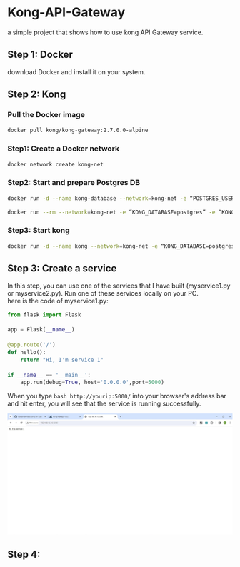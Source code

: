 # Kong-API-Gateway
 a simple project that shows how to use kong API Gateway service.
## Step 1: Docker
download Docker and install it on your system.
## Step 2: Kong

### Pull the Docker image  

```bash  
docker pull kong/kong-gateway:2.7.0.0-alpine
```  


### Step1: Create a Docker network

```bash
docker network create kong-net
```  

### Step2: Start and prepare Postgres DB

```bash  
docker run -d --name kong-database --network=kong-net -e “POSTGRES_USER=kong” -e “POSTGRES_DB=kong” -e “POSTGRES_PASSWORD=kong” -p 5432:5432 postgres:9.6
```   

```bash
docker run --rm --network=kong-net -e “KONG_DATABASE=postgres” -e “KONG_PG_HOST=kong-database” -e “KONG_PG_PASSWORD=kong” kong:latest kong migrations bootstrap
```   

### Step3: Start kong

```bash 
docker run -d --name kong --network=kong-net -e “KONG_DATABASE=postgres” -e “KONG_PG_HOST=kong-database” -e “KONG_PG_PASSWORD=kong” -e “KONG_PROXY_ACCESS_LOG=/dev/stdout” -e “KONG_ADMIN_ACCESS_LOG=/dev/stdout” -e “KONG_PROXY_ERROR_LOG=/dev/stderr” -e “KONG_ADMIN_ERROR_LOG=/dev/stderr” -e “KONG_ADMIN_LISTEN=0.0.0.0:8001, 0.0.0.0:8444 ssl” -p 8000:8000 -p 8443:8443 -p 8001:8001 -p 8444:8444 -p 8002:8002 kong:latest
```    
## Step 3: Create a service
In this step, you can use one of the services that I have built (myservice1.py or myservice2.py). Run one of these services locally on your PC.  
here is the code of myservice1.py:
```python
from flask import Flask

app = Flask(__name__)

@app.route('/')
def hello():
    return "Hi, I'm service 1"

if __name__ == '__main__':
    app.run(debug=True, host='0.0.0.0',port=5000)

```
When you type ```bash http://yourip:5000/``` into your browser's address bar and hit enter, you will see that the service is running successfully.
  
  
![Local Image](/images/IP-restriction/service-runnig.JPG)
## Step 4:
